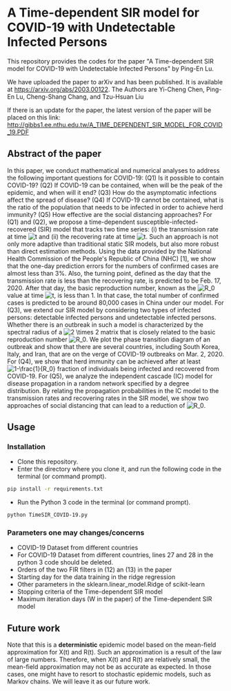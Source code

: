 # A Time-dependent SIR model for COVID-19 with Undetectable Infected Persons
This repository provides the codes for the paper "A Time-dependent SIR model for COVID-19 with Undetectable Infected Persons" by Ping-En Lu.

We have uploaded the paper to arXiv and has been published. It is available at https://arxiv.org/abs/2003.00122.
The Authors are Yi-Cheng Chen, Ping-En Lu, Cheng-Shang Chang, and Tzu-Hsuan Liu

If there is an update for the paper, the latest version of the paper will be placed on this link: http://gibbs1.ee.nthu.edu.tw/A_TIME_DEPENDENT_SIR_MODEL_FOR_COVID_19.PDF

## Abstract of the paper
In this paper, we conduct mathematical and numerical analyses to address the following important questions for COVID-19: (Q1) Is it possible to contain COVID-19? (Q2) If COVID-19 can be contained, when will be the peak of the epidemic, and when will it end? (Q3) How do the asymptomatic infections affect the spread of disease? (Q4) If COVID-19 cannot be contained, what is the ratio of the population that needs to be infected in order to achieve herd immunity? (Q5) How effective are the social distancing approaches? For (Q1) and (Q2), we propose a time-dependent susceptible-infected-recovered (SIR) model that tracks two time series: (i) the transmission rate at time ![t](https://render.githubusercontent.com/render/math?math=t) and (ii) the recovering rate at time ![t](https://render.githubusercontent.com/render/math?math=t). Such an approach is not only more adaptive than traditional static SIR models, but also more robust than direct estimation methods. Using the data provided by the National Health Commission of the People's Republic of China (NHC) [1], we show that the one-day prediction errors for the numbers of confirmed cases are almost less than 3%. Also, the turning point, defined as the day that the transmission rate is less than the recovering rate, is predicted to be Feb. 17, 2020. After that day, the basic reproduction number, known as the ![R_0](https://render.githubusercontent.com/render/math?math=R_0) value at time ![t](https://render.githubusercontent.com/render/math?math=t), is less than 1. In that case, the total number of confirmed cases is predicted to be around 80,000 cases in China under our model. For (Q3), we extend our SIR model by considering two types of infected persons: detectable infected persons and undetectable infected persons. Whether there is an outbreak in such a model is characterized by the spectral radius of a ![2 \times 2](https://render.githubusercontent.com/render/math?math=2%20%5Ctimes%202) matrix that is closely related to the basic reproduction number ![R_0](https://render.githubusercontent.com/render/math?math=R_0). We plot the phase transition diagram of an outbreak and show that there are several countries, including South Korea, Italy, and Iran, that are on the verge of COVID-19 outbreaks on Mar. 2, 2020. For (Q4), we show that herd immunity can be achieved after at least ![1-\frac{1}{R_0}](https://render.githubusercontent.com/render/math?math=1-%5Cfrac%7B1%7D%7BR_0%7D) fraction of individuals being infected and recovered from COVID-19. For (Q5), we analyze the independent cascade (IC) model for disease propagation in a random network specified by a degree distribution. By relating the propagation probabilities in the IC model to the transmission rates and recovering rates in the SIR model, we show two approaches of social distancing that can lead to a reduction of ![R_0](https://render.githubusercontent.com/render/math?math=R_0).

## Usage
### Installation
* Clone this repository.
* Enter the directory where you clone it, and run the following code in the terminal (or command prompt).
```sh
pip install -r requirements.txt
```
* Run the Python 3 code in the terminal (or command prompt).
```sh
python TimeSIR_COVID-19.py
```
### Parameters one may changes/concerns
* COVID-19 Dataset from different countries
* For COVID-19 Dataset from different countries, lines 27 and 28 in the python 3 code should be deleted.
* Orders of the two FIR filters in (12) an (13) in the paper
* Starting day for the data training in the ridge regression
* Other parameters in the sklearn.linear_model.Ridge of scikit-learn
* Stopping criteria of the Time-dependent SIR model
* Maximum iteration days (W in the paper) of the Time-dependent SIR model

## Future work
Note that this is a **deterministic** epidemic model based on the mean-field approximation for X(t) and R(t). Such an approximation is a result of the law of large numbers. Therefore, when X(t) and R(t) are relatively small, the mean-field approximation may not be as accurate as expected. In those cases, one might have to resort to stochastic epidemic models, such as Markov chains. We will leave it as our future work.
